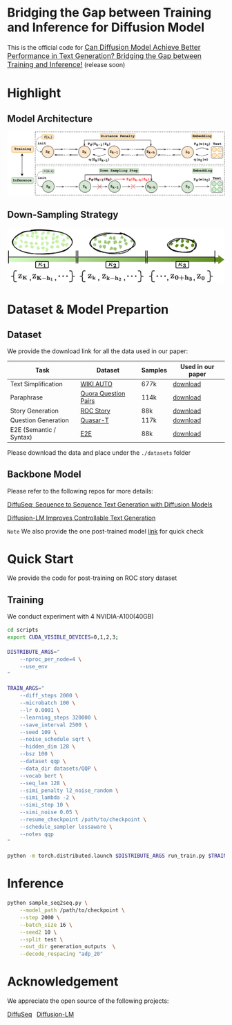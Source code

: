 # Bridging the Gap between Training and Inference for Diffusion Model

This is the official code for [<font size=3>Can Diffusion Model Achieve Better Performance in Text Generation? Bridging the Gap between Training and Inference!</font>]() (release soon)

# Highlight

## Model Architecture
<p align="center"><img src="./assets/model_arch.png" alt="Logo"></p>

## Down-Sampling Strategy
<p align="center"><img src="./assets/adaptive_sampling.png" alt="Logo"></p>

# Dataset & Model Prepartion



## Dataset
We provide the download link for all the data used in our paper:

| Task | Dataset | Samples | Used in our paper | 
|------|---------| ---------| ---------|
|Text Simplification| [WIKI AUTO](https://github.com/chaojiang06/wiki-auto) | 677k | [download](https://drive.google.com/drive/folders/1BlWtD1UbnL_ef06Riq-gABlL0Zb50s-d?usp=sharing)|
| Paraphrase | [Quora Question Pairs](https://www.kaggle.com/c/quora-question-pairs) | 114k | [download](https://drive.google.com/drive/folders/122YK0IElSnGZbPMigXrduTVL1geB4wEW)|
| Story Generation | [ROC Story]() | 88k | [download](TODO) | 
| Question Generation | [Quasar-T]() | 117k | [download](TODO) | 
| E2E (Semantic / Syntax) | [E2E]() | 88k | [download](TODO) | 

Please download the data and place under the ``./datasets`` folder

## Backbone Model
Please refer to the following repos for more details:

[DiffuSeq: Sequence to Sequence Text Generation with Diffusion Models](https://github.com/Shark-NLP/DiffuSeq)

[Diffusion-LM Improves Controllable Text Generation](https://github.com/XiangLi1999/Diffusion-LM)

``Note`` We also provide the one post-trained model [link](TODO) for quick check


# Quick Start
We provide the code for post-training on ROC story dataset

## Training
We conduct experiment with 4 NVIDIA-A100(40GB)
```bash
cd scripts
export CUDA_VISIBLE_DEVICES=0,1,2,3;

DISTRIBUTE_ARGS="
    --nproc_per_node=4 \
    --use_env
"

TRAIN_ARGS="
    --diff_steps 2000 \
    --microbatch 100 \
    --lr 0.0001 \
    --learning_steps 320000 \
    --save_interval 2500 \
    --seed 109 \
    --noise_schedule sqrt \
    --hidden_dim 128 \
    --bsz 100 \
    --dataset qqp \
    --data_dir datasets/QQP \
    --vocab bert \
    --seq_len 128 \
    --simi_penalty l2_noise_random \
    --simi_lambda -2 \
    --simi_step 10 \
    --simi_noise 0.05 \
    --resume_checkpoint /path/to/checkpoint \
    --schedule_sampler lossaware \
    --notes qqp
"

python -m torch.distributed.launch $DISTRIBUTE_ARGS run_train.py $TRAIN_ARGS

```


# Inference

```bash
python sample_seq2seq.py \
    --model_path /path/to/checkpoint \
    --step 2000 \
    --batch_size 16 \
    --seed2 10 \
    --split test \
    --out_dir generation_outputs  \
    --decode_respacing "adp_20"
```



# Acknowledgement
We appreciate the open source of the following projects:

[DiffuSeq](https://github.com/Shark-NLP/DiffuSeq)&#8194;
[Diffusion-LM](https://github.com/XiangLi1999/Diffusion-LM)&#8194;

